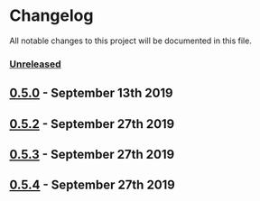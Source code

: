 # Changelog

All notable changes to this project will be documented in this file.

### [Unreleased][HEAD]

## [0.5.0] - September 13th 2019

## [0.5.2] - September 27th 2019

## [0.5.3] - September 27th 2019

## [0.5.4] - September 27th 2019

[0.5.0]: https://github.com/Esri/solution.js/compare/a41f3b856898e7fbac679ffb44de1c38f55260e3...v0.5.0 "v0.5.0"
[0.5.2]: https://github.com/Esri/solution.js/compare/v0.5.0...v0.5.2 "v0.5.2"
[0.5.3]: https://github.com/Esri/solution.js/compare/v0.5.2...v0.5.3 "v0.5.3"
[0.5.4]: https://github.com/Esri/solution.js/compare/v0.5.3...v0.5.4 "v0.5.4"
[HEAD]: https://github.com/Esri/solution.js/compare/v0.5.4...HEAD "Unreleased Changes"
